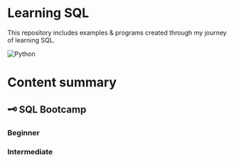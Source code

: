 # Learning SQL
This repository includes examples & programs created through my journey of learning SQL. 

![Python](https://cdn.hackersandslackers.com/2019/02/_retina/SQLpt1-3@2x.jpg)


# Content summary

  ## :old_key: SQL Bootcamp
  ### Beginner
  ### Intermediate
